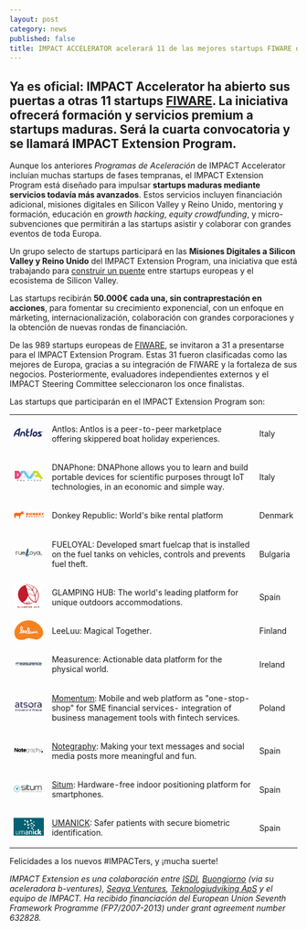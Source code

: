 ```yaml
---
layout: post
category: news
published: false
title: IMPACT ACCELERATOR acelerará 11 de las mejores startups FIWARE de Europa
---
```

## Ya es oficial: IMPACT Accelerator ha abierto sus puertas a otras 11 startups [FIWARE](https://www.fiware.org/). La iniciativa ofrecerá formación y servicios premium a startups maduras. Será la cuarta convocatoria y se llamará **IMPACT Extension Program**.

Aunque los anteriores _Programas de Aceleración_ de IMPACT Accelerator incluían muchas startups de fases tempranas, el IMPACT Extension Program está diseñado para impulsar **startups maduras mediante servicios todavía más avanzados**. Estos servicios incluyen financiación adicional, misiones digitales en Silicon Valley y Reino Unido, mentoring y formación, educación en _growth hacking_, _equity crowdfunding_, y micro-subvenciones que permitirán a las startups asistir y colaborar con grandes eventos de toda Europa.

Un grupo selecto de startups participará en las **Misiones Digitales a Silicon Valley y Reino Unido** del IMPACT Extension Program, una iniciativa que está trabajando para [construir un puente](https://medium.com/@IMPACT_Accelerator/building-a-bridge-between-europe-and-silicon-valley-8ec7b227bca6) entre startups europeas y el ecosistema de Silicon Valley.

Las startups recibirán **50.000€ cada una, sin contraprestación en acciones**, para fomentar su crecimiento exponencial, con un enfoque en márketing, internacionalización, colaboración con grandes corporaciones y la obtención de nuevas rondas de financiación.

De las 989 startups europeas de [FIWARE](https://www.fiware.org/), se invitaron a 31 a presentarse para el IMPACT Extension Program. Estas 31 fueron clasificadas como las mejores de Europa, gracias a su integración de FIWARE y la fortaleza de sus negocios. Posteriormente, evaluadores independientes externos y el IMPACT Steering Committee seleccionaron los once finalistas.

Las startups que participarán en el IMPACT Extension Program son:

<table class="table">
<tr>
<td>
<a href="https://www.antlos.com/"><img src="/assets/antlos logo.png"></a>
</td>
<td>
<p>Antlos: Antlos is a peer-to-peer marketplace offering skippered boat holiday experiences.</p>
</td>
<td>
<p>Italy</p>
</td>
</tr>

<tr>
<td>
<a href="http://www.dnaphone.it"><img src="/assets/dnaphone logo.png"></a>
</td>
<td>
<p>DNAPhone: DNAPhone allows you to learn and build portable devices for scientific purposes througt IoT technologies, in an economic and simple way.</p>
</td>
<td>
<p>Italy</p>
</td>
</tr>

<tr>
<td>
<a href="http://www.donkey.bike/"><img src="/assets/Donkey Republic logo 200.png"></a>
</td>
<td>
<p>Donkey Republic: World's bike rental platform</p>
</td>
<td>
<p>Denmark</p>
</td>
</tr>

<tr>
<td>
<a href="http://www.fueloyal.com"><img src="/assets/fueloyal logo.png"></a>
</td>
<td>
<p>FUELOYAL: Developed smart fuelcap that is installed on the fuel tanks on vehicles, controls and prevents fuel theft.</p>
</td>
<td>
<p>Bulgaria</p>
</td>
</tr>

<tr>
<td>
<a href="http://www.glampinghub.com"><img src="/assets/glamping hub logo.png"></a>
</td>
<td>
<p>GLAMPING HUB: The world's leading platform for unique outdoors accommodations.</p>
</td>
<td>
<p>Spain</p>
</td>
</tr>

<tr>
<td>
<a href="http://www.leeluu.fi/"><img src="/assets/Leeluu_logo3.png"></a>
</td>
<td>
<p>LeeLuu: Magical Together.</p>
</td>
<td>
<p>Finland</p>
</td>
</tr>

<tr>
<td>
<a href="http://www.measurence.com"><img src="/assets/measurence logo.png"></a>
</td>
<td>
<p>Measurence: Actionable data platform for the physical world.</p>
</td>
<td>
<p>Ireland</p>
</td>
</tr>

<tr>
<td>
<a href="http://www.atsora.com/en"><img src="/assets/momentum logo.png"></a>
</td>
<td>
<p><a href="http://www.atsora.com/en">Momentum</a>: Mobile and web platform as "one-stop-shop" for SME financial services- integration of business management tools with fintech services.</p>
</td>
<td>
<p>Poland</p>
</td>
</tr>

<tr>
<td>
<a href="https://notegraphy.com/"><img src="/assets/notegraphy logo.png"></a>
</td>
<td>
<p><a href="https://notegraphy.com/">Notegraphy</a>: Making your text messages and social media posts more meaningful and fun.</p>
</td>
<td>
<p>Spain</p>
</td>
</tr>

<tr>
<td>
<a href="http://www.situm.es/"><img src="/assets/situm logo.png"></a>
</td>
<td>
<p><a href="http://www.situm.es/">Situm</a>: Hardware-free indoor positioning platform for smartphones.</p>
</td>
<td>
<p>Spain</p>
</td>
</tr>

<tr>
<td>
<a href="http://www.umanick.com/"><img src="/assets/umanick logo.png"></a>
</td>
<td>
<p><a href="http://www.umanick.com/">UMANICK</a>: Safer patients with secure biometric identification.</p>
</td>
<td>
<p>Spain</p>
</td>
</tr>

</table>

Felicidades a los nuevos #IMPACTers, y ¡mucha suerte!

_IMPACT Extension es una colaboración entre [ISDI](http://www.isdi.es/), [Buongiorno](http://www.buongiorno.com/) (via su aceleradora b-ventures), [Seaya Ventures](http://seayaventures.com/en/), [Teknologiudviking ApS](http://www.technology-development.eu/) y el equipo de IMPACT. Ha recibido financiación del European Union Seventh Framework Programme (FP7/2007-2013) under grant agreement number 632828._
